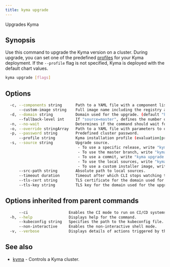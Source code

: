 ```yaml
---
title: kyma upgrade
---
```


Upgrades Kyma

## Synopsis

Use this command to upgrade the Kyma version on a cluster. During upgrade, you can set one of the predefined [profiles](https://kyma-project.io/docs/master/root/kyma/#installation-overview-profiles) for your Kyma deployment. If the `--profile` flag is not specified, Kyma is deployed with the default chart values.

```bash
kyma upgrade [flags]
```

## Options

```bash
  -c, --components string      Path to a YAML file with a component list to override.
      --custom-image string    Full image name including the registry and the tag. Required for upgrading a remote cluster from local sources.
  -d, --domain string          Domain used for the upgrade. (default "kyma.local")
      --fallback-level int     If "source=master", defines the number of commits from master branch taken into account if artifacts for newer commits do not exist yet (default 5)
  -n, --no-wait                Determines if the command should wait for the Kyma upgrade to complete.
  -o, --override stringArray   Path to a YAML file with parameters to override.
  -p, --password string        Predefined cluster password.
      --profile string         Kyma installation profile (evaluation|production). If not specified, Kyma is installed with the default chart values.
  -s, --source string          Upgrade source.
                               	- To use a specific release, write "kyma upgrade --source=1.3.0".
                               	- To use the master branch, write "kyma install --source=master".
                               	- To use a commit, write "kyma upgrade --source=34edf09a".
                               	- To use the local sources, write "kyma upgrade --source=local".
                               	- To use a custom installer image, write "kyma upgrade --source=user/my-kyma-installer:v1.4.0".
      --src-path string        Absolute path to local sources.
      --timeout duration       Timeout after which CLI stops watching the upgrade progress. (default 1h0m0s)
      --tls-cert string        TLS certificate for the domain used for the upgrade. The certificate must be a base64-encoded value.
      --tls-key string         TLS key for the domain used for the upgrade. The key must be a base64-encoded value.
```

## Options inherited from parent commands

```bash
      --ci                  Enables the CI mode to run on CI/CD systems. It avoids any user interaction (such as no dialog prompts) and ensures that logs are formatted properly in log files (such as no spinners for CLI steps).
  -h, --help                Displays help for the command.
      --kubeconfig string   Specifies the path to the kubeconfig file. By default, Kyma CLI uses the KUBECONFIG environment variable or "/$HOME/.kube/config" if the variable is not set.
      --non-interactive     Enables the non-interactive shell mode.
  -v, --verbose             Displays details of actions triggered by the command.
```

## See also

* [kyma](#kyma-kyma)	 - Controls a Kyma cluster.

